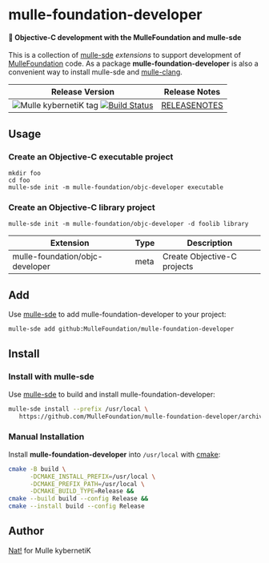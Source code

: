 # mulle-foundation-developer

#### 👑 Objective-C development with the MulleFoundation and mulle-sde

This is a collection of [mulle-sde](//github.com/mulle-sde/mulle-sde)
*extensions* to support development of [MulleFoundation](//github.com/MulleFoundation)
code. As a package **mulle-foundation-developer** is also a convenient way to
install mulle-sde and [mulle-clang](//github.com/mulle-cc/mulle-clang-project).


| Release Version                                       | Release Notes
|-------------------------------------------------------|--------------
| ![Mulle kybernetiK tag](https://img.shields.io/github/tag//mulle-foundation-developer.svg?branch=release) [![Build Status](https://github.com//mulle-foundation-developer/workflows/CI/badge.svg?branch=release)](//github.com//mulle-foundation-developer/actions)| [RELEASENOTES](RELEASENOTES.md) |



## Usage


### Create an Objective-C executable project

```
mkdir foo
cd foo
mulle-sde init -m mulle-foundation/objc-developer executable
```

### Create an Objective-C library project

```
mulle-sde init -m mulle-foundation/objc-developer -d foolib library
```



Extension                       | Type | Description
--------------------------------|------|----------------------------
mulle-foundation/objc-developer | meta | Create Objective-C projects





## Add

Use [mulle-sde](//github.com/mulle-sde) to add mulle-foundation-developer to your project:

``` sh
mulle-sde add github:MulleFoundation/mulle-foundation-developer
```

## Install

### Install with mulle-sde

Use [mulle-sde](//github.com/mulle-sde) to build and install mulle-foundation-developer:

``` sh
mulle-sde install --prefix /usr/local \
   https://github.com/MulleFoundation/mulle-foundation-developer/archive/latest.tar.gz
```

### Manual Installation


Install **mulle-foundation-developer** into `/usr/local` with [cmake](https://cmake.org):

``` sh
cmake -B build \
      -DCMAKE_INSTALL_PREFIX=/usr/local \
      -DCMAKE_PREFIX_PATH=/usr/local \
      -DCMAKE_BUILD_TYPE=Release &&
cmake --build build --config Release &&
cmake --install build --config Release
```

## Author

[Nat!](https://mulle-kybernetik.com/weblog) for Mulle kybernetiK


